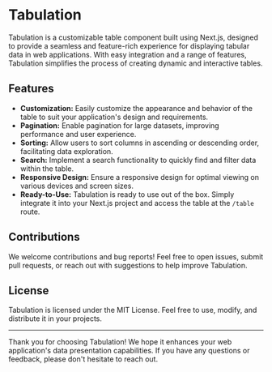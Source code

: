 # Tabulation

Tabulation is a customizable table component built using Next.js, designed to provide a seamless and feature-rich experience for displaying tabular data in web applications. With easy integration and a range of features, Tabulation simplifies the process of creating dynamic and interactive tables.

## Features

- **Customization:** Easily customize the appearance and behavior of the table to suit your application's design and requirements.
- **Pagination:** Enable pagination for large datasets, improving performance and user experience.
- **Sorting:** Allow users to sort columns in ascending or descending order, facilitating data exploration.
- **Search:** Implement a search functionality to quickly find and filter data within the table.
- **Responsive Design:** Ensure a responsive design for optimal viewing on various devices and screen sizes.
- **Ready-to-Use:** Tabulation is ready to use out of the box. Simply integrate it into your Next.js project and access the table at the `/table` route.

## Contributions

We welcome contributions and bug reports! Feel free to open issues, submit pull requests, or reach out with suggestions to help improve Tabulation.

## License

Tabulation is licensed under the MIT License. Feel free to use, modify, and distribute it in your projects.

---

Thank you for choosing Tabulation! We hope it enhances your web application's data presentation capabilities. If you have any questions or feedback, please don't hesitate to reach out.
